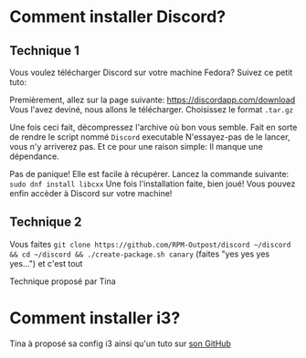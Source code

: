 # Comment installer Discord?

## Technique 1

Vous voulez télécharger Discord sur votre machine Fedora? Suivez ce petit tuto:

Premièrement, allez sur la page suivante: https://discordapp.com/download
Vous l'avez deviné, nous allons le télécharger. Choisissez le format `.tar.gz`

Une fois ceci fait, décompressez l'archive où bon vous semble. Fait en sorte de rendre le script nommé `Discord` executable
N'essayez-pas de le lancer, vous n'y arriverez pas. Et ce pour une raison simple: Il manque une dépendance.

Pas de panique! Elle est facile à récupérer. Lancez la commande suivante: `sudo dnf install libcxx`
Une fois l'installation faite, bien joué! Vous pouvez enfin accèder à Discord sur votre machine!

## Technique 2

Vous faites `git clone https://github.com/RPM-Outpost/discord ~/discord && cd ~/discord && ./create-package.sh canary` (faites "yes yes yes yes...") et c'est tout

Technique proposé par Tina

# Comment installer i3?

Tina à proposé sa config i3 ainsi qu'un tuto sur [son GitHub](https://github.com/skielred/Dotfiles)
